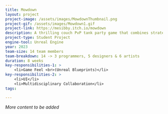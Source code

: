 ```yaml
---
title: Mowdown
layout: project
project-image: /assets/images/MowdownThumbnail.png
project-gif: /assets/images/Mowdown1.gif
project-link: https://mesibby.itch.io/mowdown
description: A thrilling couch PvP tank party game that combines strategic movement, intense battles, tactical decision-making, and the whimsical world of Victorian gardens.
project-type: Student Project
engine-tool: Unreal Engine
year: 2023
team-size: 14 team members
team-breakdown: 14 -> 3 programmers, 5 designers & 6 artists
duration: 8 weeks
key-responsibilities-1: >
    <li>Game Feel <br>(Unreal Blueprints)</li>
key-responsibilities-2: >
    <li>UI</li>
    <li>Multidisciplinary Collaboration</li>
tags:

---
```


*More content to be added* 